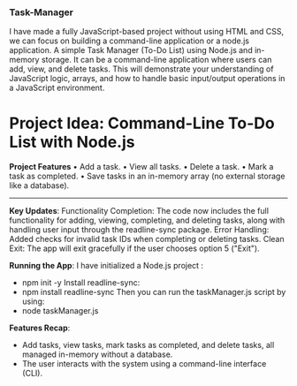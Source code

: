 ### Task-Manager

I have made a fully JavaScript-based project without using HTML and CSS, we can focus on building a command-line application or a node.js application. 
 A simple Task Manager (To-Do List) using Node.js and in-memory storage. It can be a command-line application where users can add, view, and delete tasks.
This will demonstrate your understanding of JavaScript logic, arrays, and how to handle basic input/output operations in a JavaScript environment.

# Project Idea: Command-Line To-Do List with Node.js
 
**Project Features**
•	Add a task.
•	View all tasks.
•	Delete a task.
•	Mark a task as completed.
•	Save tasks in an in-memory array (no external storage like a database).
________________________________________
**Key Updates**:
Functionality Completion: The code now includes the full functionality for adding, viewing, completing, and deleting tasks, along with handling user input through the readline-sync package.
Error Handling: Added checks for invalid task IDs when completing or deleting tasks.
Clean Exit: The app will exit gracefully if the user chooses option 5 ("Exit").

**Running the App**:
I have initialized a Node.js project :
- npm init -y
Install readline-sync:
- npm install readline-sync
Then you can run the taskManager.js script by using:
- node taskManager.js

**Features Recap**:
- Add tasks, view tasks, mark tasks as completed, and delete tasks, all managed in-memory without a database.
- The user interacts with the system using a command-line interface (CLI).
